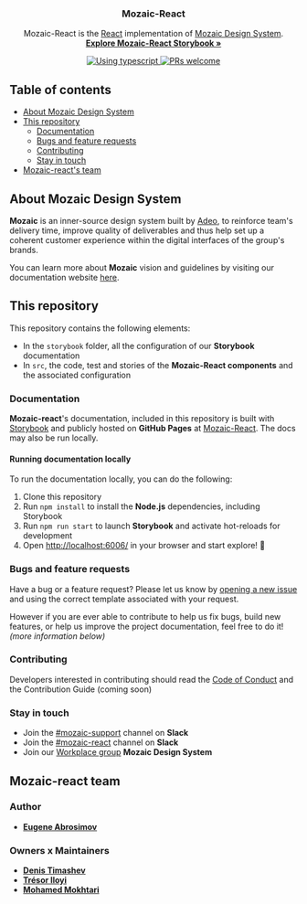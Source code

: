 <h3 align="center">Mozaic-React</h3>

<p align="center">
  Mozaic-React is the <a href="https://reactjs.org/">React</a> implementation of <a href="https://mozaic.adeo.cloud/">Mozaic Design System</a>.
  <br>
  <a href="https://mv-storybook-next.surge.sh/"><strong>Explore Mozaic-React Storybook »</strong></a>
</p>

<p align="center">
  <a href="https://www.typescriptlang.org/">
    <img src="https://img.shields.io/badge/TypeScript-007ACC?style=for-the-badge&logo=typescript&logoColor=white" alt="Using typescript" />
  </a>
  <a href="https://mozaic.adeo.cloud/Contributing/Principles/ContributionJourney/">
    <img src="https://img.shields.io/badge/PRs-welcome-brightgreen.svg" alt="PRs welcome" />
  </a>
</p>

## Table of contents

-   [About Mozaic Design System](#about-mozaic-design-system)
-   [This repository](#this-repository)
    -   [Documentation](#documentation)
    -   [Bugs and feature requests](#bugs-and-feature-requests)
    -   [Contributing](#contributing)
    -   [Stay in touch](#stay-in-touch)
-   [Mozaic-react's team](#Mozaic-react-team)

## About Mozaic Design System

**Mozaic** is an inner-source design system built by [Adeo](https://www.adeo.com/), to reinforce team's delivery time, improve quality of deliverables and thus help set up a coherent customer experience within the digital interfaces of the group's brands.

You can learn more about **Mozaic** vision and guidelines by visiting our documentation website [ here](https://mozaic.adeo.cloud/).

## This repository

This repository contains the following elements:

-   In the `storybook` folder, all the configuration of our **Storybook** documentation
-   In `src`, the code, test and stories of the **Mozaic-React components** and the associated configuration

### Documentation

**Mozaic-react**'s documentation, included in this repository is built with [Storybook](https://storybook.js.org/docs/vue/get-started/introduction) and publicly hosted on **GitHub Pages** at [Mozaic-React](https://musical-happiness-538039b4.pages.github.io/). The docs may also be run locally.

#### Running documentation locally

To run the documentation locally, you can do the following:

1. Clone this repository
2. Run `npm install` to install the **Node.js** dependencies, including Storybook
3. Run `npm run start` to launch **Storybook** and activate hot-reloads for development
4. Open [http://localhost:6006/](http://localhost:6006/) in your browser and start explore! :rocket:

### Bugs and feature requests

Have a bug or a feature request? Please let us know by [opening a new issue](https://github.com/adeo/mozaic-react/issues/new/choose) and using the correct template associated with your request.

However if you are ever able to contribute to help us fix bugs, build new features, or help us improve the project documentation, feel free to do it! _(more information below)_

### Contributing

Developers interested in contributing should read the [Code of Conduct](https://github.com/adeo/mozaic-design-system/blob/master/CODE_OF_CONDUCT.md) and the Contribution Guide (coming soon)

### Stay in touch

-   Join the [#mozaic-support](https://app.slack.com/client/T4R6RCZFA/CKQJZL7C4/) channel on **Slack**
-   Join the [#mozaic-react](https://adeo-tech-community.slack.com/archives/CTKEF69GV) channel on **Slack**
-   Join our [Workplace group](https://adeo.workplace.com/groups/427492661454646/) **Mozaic Design System**

## Mozaic-react team

### Author

-   **[Eugene Abrosimov](https://github.com/sadcitizen)**

### Owners x Maintainers

-   **[Denis Timashev](https://github.com/ancientbag)**
-   **[Trésor Iloyi](https://github.com/tiloyi)**
-   **[Mohamed Mokhtari](https://github.com/mohamedMok)**
